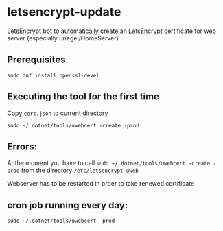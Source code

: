# letsencrypt-update
LetsEncrypt bot to automatically create an LetsEncrypt certificate for web server (especially uriegel/HomeServer)

## Prerequisites

``` 
sudo dnf install openssl-devel
```

## Executing the tool for the first time

Copy ```cert.json``` to current directory

```
sudo ~/.dotnet/tools/uwebcert -create -prod
``` 
## Errors:
At the moment you have to call ```sudo ~/.dotnet/tools/uwebcert -create -prod``` from the directory ```/etc/letsencrypt-uweb```

Webserver has to be restarted in order to take renewed certificate

## cron job running every day:

```
sudo ~/.dotnet/tools/uwebcert -prod
``` 
